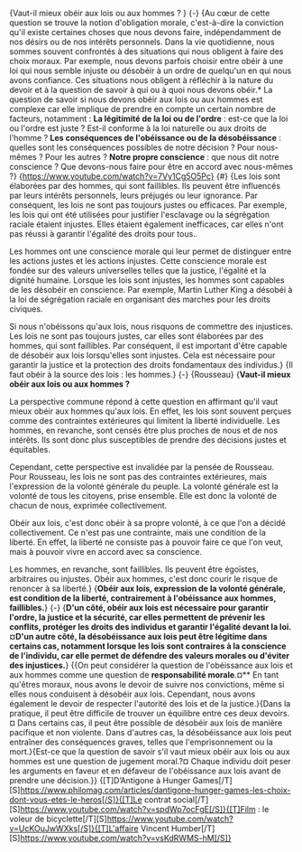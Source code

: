 {Vaut-il mieux obéir aux lois ou aux hommes ? }
{-}
{Au cœur de cette question se trouve la notion d'obligation morale, c'est-à-dire la conviction qu'il existe certaines choses que nous devons faire, indépendamment de nos désirs ou de nos intérêts personnels. Dans la vie quotidienne, nous sommes souvent confrontés à des situations qui nous obligent à faire des choix moraux. Par exemple, nous devons parfois choisir entre obéir à une loi qui nous semble injuste ou désobéir à un ordre de quelqu'un en qui nous avons confiance. Ces situations nous obligent à réfléchir à la nature du devoir et à la question de savoir à qui ou à quoi nous devons obéir.* La question de savoir si nous devons obéir aux lois ou aux hommes est complexe car elle implique de prendre en compte un certain nombre de facteurs, notamment : **La légitimité de la loi ou de l'ordre** : est-ce que la loi ou l'ordre est juste ? Est-il conforme à la loi naturelle ou aux droits de l'homme ? **Les conséquences de l'obéissance ou de la désobéissance** : quelles sont les conséquences possibles de notre décision ? Pour nous-mêmes ? Pour les autres ? **Notre propre conscience** : que nous dit notre conscience ? Que devons-nous faire pour être en accord avec nous-mêmes ?}
{https://www.youtube.com/watch?v=7Vy1Cg5O5Pc}
{#}
{Les lois sont élaborées par des hommes, qui sont faillibles. Ils peuvent être influencés par leurs intérêts personnels, leurs préjugés ou leur ignorance. Par conséquent, les lois ne sont pas toujours justes ou efficaces. Par exemple, les lois qui ont été utilisées pour justifier l'esclavage ou la ségrégation raciale étaient injustes. Elles étaient également inefficaces, car elles n'ont pas réussi à garantir l'égalité des droits pour tous..

Les hommes ont une conscience morale qui leur permet de distinguer entre les actions justes et les actions injustes. Cette conscience morale est fondée sur des valeurs universelles telles que la justice, l'égalité et la dignité humaine. Lorsque les lois sont injustes, les hommes sont capables de les désobéir en conscience. Par exemple, Martin Luther King a désobéi à la loi de ségrégation raciale en organisant des marches pour les droits civiques.

Si nous n'obéissons qu'aux lois, nous risquons de commettre des injustices. Les lois ne sont pas toujours justes, car elles sont élaborées par des hommes, qui sont faillibles. Par conséquent, il est important d'être capable de désobéir aux lois lorsqu'elles sont injustes. Cela est nécessaire pour garantir la justice et la protection des droits fondamentaux des individus.}
{Il faut obéir à la source des lois : les hommes.}
{-}
{Rousseau}
{**Vaut-il mieux obéir aux lois ou aux hommes ?**

La perspective commune répond à cette question en affirmant qu'il vaut mieux obéir aux hommes qu'aux lois. En effet, les lois sont souvent perçues comme des contraintes extérieures qui limitent la liberté individuelle. Les hommes, en revanche, sont censés être plus proches de nous et de nos intérêts. Ils sont donc plus susceptibles de prendre des décisions justes et équitables.

Cependant, cette perspective est invalidée par la pensée de Rousseau. Pour Rousseau, les lois ne sont pas des contraintes extérieures, mais l'expression de la volonté générale du peuple. La volonté générale est la volonté de tous les citoyens, prise ensemble. Elle est donc la volonté de chacun de nous, exprimée collectivement.

Obéir aux lois, c'est donc obéir à sa propre volonté, à ce que l'on a décidé collectivement. Ce n'est pas une contrainte, mais une condition de la liberté. En effet, la liberté ne consiste pas à pouvoir faire ce que l'on veut, mais à pouvoir vivre en accord avec sa conscience.

Les hommes, en revanche, sont faillibles. Ils peuvent être égoïstes, arbitraires ou injustes. Obéir aux hommes, c'est donc courir le risque de renoncer à sa liberté.}
{**Obéir aux lois, expression de la volonté générale, est condition de la liberté, contrairement à l'obéissance aux hommes, faillibles.**}
{-}
{**D'un côté, obéir aux lois est nécessaire pour garantir l'ordre, la justice et la sécurité, car elles permettent de prévenir les conflits, protéger les droits des individus et garantir l'égalité devant la loi.¤D'un autre côté, la désobéissance aux lois peut être légitime dans certains cas, notamment lorsque les lois sont contraires à la conscience de l'individu, car elle permet de défendre des valeurs morales ou d'éviter des injustices.**}
{{On peut considérer la question de l'obéissance aux lois et aux hommes comme une question de **responsabilité morale**.¤** En tant qu'êtres moraux, nous avons le devoir de suivre nos convictions, même si elles nous conduisent à désobéir aux lois. Cependant, nous avons également le devoir de respecter l'autorité des lois et de la justice.}{Dans la pratique, il peut être difficile de trouver un équilibre entre ces deux devoirs.¤ Dans certains cas, il peut être possible de désobéir aux lois de manière pacifique et non violente. Dans d'autres cas, la désobéissance aux lois peut entraîner des conséquences graves, telles que l'emprisonnement ou la mort.}{Est-ce que la question de savoir s'il vaut mieux obéir aux lois ou aux hommes est une question de jugement moral.?¤ Chaque individu doit peser les arguments en faveur et en défaveur de l'obéissance aux lois avant de prendre une décision.}}
{[T]D’Antigone à Hunger Games[/T][S]https://www.philomag.com/articles/dantigone-hunger-games-les-choix-dont-vous-etes-le-heros[/S]}{[T]Le contrat social[/T][S]https://www.youtube.com/watch?v=spdWp7ocFgE[/S]}{[T]Film : le voleur de bicyclette[/T][S]https://www.youtube.com/watch?v=UcKOuJwWXks[/S]}{[T]L'affaire Vincent Humber[/T][S]https://www.youtube.com/watch?v=vsKdRWMS-hM[/S]}
